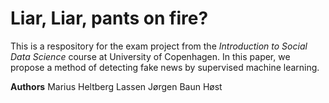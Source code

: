 # Liar, Liar, pants on fire?
This is a respository for the exam project from the *Introduction to Social Data Science* course at University of Copenhagen. In this paper, we propose a method of detecting fake news by supervised machine learning. 

**Authors**
Marius Heltberg Lassen
Jørgen Baun Høst